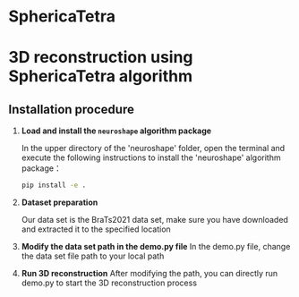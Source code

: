 # SphericaTetra

# 3D reconstruction using SphericaTetra algorithm

## Installation procedure

1. **Load and install the `neuroshape` algorithm package**

   In the upper directory of the 'neuroshape' folder, open the terminal and execute the following instructions to install the 'neuroshape' algorithm package：

   ```bash
   pip install -e .

2. **Dataset preparation**

   Our data set is the BraTs2021 data set, make sure you have downloaded and extracted it to the specified location

3. **Modify the data set path in the demo.py file**
   In the demo.py file, change the data set file path to your local path

4. **Run 3D reconstruction**
   After modifying the path, you can directly run demo.py to start the 3D reconstruction process
